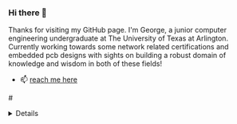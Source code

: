 ### Hi there 👋
Thanks for visiting my GitHub page. I'm George, a junior computer engineering undergraduate at The University of Texas at Arlington. Currently working towards some network related certifications and embedded pcb designs with sights on building a robust domain of knowledge and wisdom in both of these fields!

- 📫 [reach me here](https://gregclacker.github.io/)

#<details>
 #   <summary>GitHub Stats</summary>
# <img align="center" src="https://github-readme-stats.vercel.app/api?username=gregclacker&custom_title=GitHub%20stats&hide_border=true&theme=transparent&show_icons=true" alt="george boone github stats"> <img #align="center" src="https://github-readme-stats.vercel.app/api/top-langs/?username=gregclacker&layout=compact&theme=transparent&hide_border=true" alt="most used languages on github">
#</detials>
